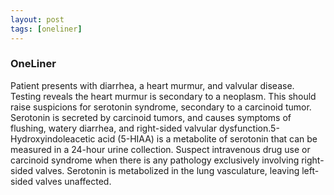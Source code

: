 ```yaml
---
layout: post
tags: [oneliner]
---
```



### OneLiner

Patient presents with diarrhea, a heart murmur, and valvular disease. Testing reveals the heart murmur is secondary to a neoplasm. This should raise suspicions for serotonin syndrome, secondary to a carcinoid tumor. Serotonin is secreted by carcinoid tumors, and causes symptoms of flushing, watery diarrhea, and right-sided valvular dysfunction.5-Hydroxyindoleacetic acid (5-HIAA) is a metabolite of serotonin that can be measured in a 24-hour urine collection. Suspect intravenous drug use or carcinoid syndrome when there is any pathology exclusively involving right-sided valves. Serotonin is metabolized in the lung vasculature, leaving left-sided valves unaffected.
